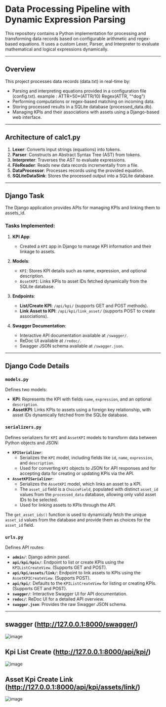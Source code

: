 # Data Processing Pipeline with Dynamic Expression Parsing

This repository contains a Python implementation for processing and transforming data records based on configurable arithmetic and regex-based equations. It uses a custom Lexer, Parser, and Interpreter to evaluate mathematical and logical expressions dynamically.

---

## Overview

This project processes data records (data.txt) in real-time by:
- Parsing and interpreting equations provided in a configuration file (config.txt).
  example :
  ATTR+50*(ATTR/10)
  Regex(ATTR, "^dog")
- Performing computations or regex-based matching on incoming data.
- Storing processed results in a SQLite database (processed_data.db).
- Managing KPIs and their associations with assets using a Django-based web interface.

---

## Architecture of calc1.py

1. **Lexer**: Converts input strings (equations) into tokens.
2. **Parser**: Constructs an Abstract Syntax Tree (AST) from tokens.
3. **Interpreter**: Traverses the AST to evaluate expressions.
4. **FileReader**: Reads new data records incrementally from a file.
5. **DataProcessor**: Processes records using the provided equation.
6. **SQLiteDataSink**: Stores the processed output into a SQLite database.

---

## Django Task

The Django application provides APIs for managing KPIs and linking them to assets_id. 

### Tasks Implemented:
1. **KPI App**:
   - Created a `KPI` app in Django to manage KPI information and their linkage to assets.
   
2. **Models**:
   - `KPI`: Stores KPI details such as name, expression, and optional description.
   - `AssetKPI`: Links KPIs to asset IDs fetched dynamically from the SQLite database.

3. **Endpoints**:
   - **List/Create KPI**: `/api/kpi/` (supports GET and POST methods).
   - **Link Asset to KPI**: `/api/kpi/link_asset/` (supports POST to create associations).

4. **Swagger Documentation**:
   - Interactive API documentation available at `/swagger/`.
   - ReDoc UI available at `/redoc/`.
   - Swagger JSON schema available at `/swagger.json`.

---

## Django Code Details

### `models.py`
Defines two models:
- **KPI**: Represents the KPI with fields `name`, `expression`, and an optional `description`.
- **AssetKPI**: Links KPIs to assets using a foreign key relationship, with asset IDs dynamically fetched from the SQLite database.

### `serializers.py`
Defines serializers for `KPI` and `AssetKPI` models to transform data between Python objects and JSON:
- **`KPISerializer`**: 
  - Serializes the `KPI` model, including fields like `id`, `name`, `expression`, and `description`.
  - Used for converting `KPI` objects to JSON for API responses and for accepting data for creating or updating KPIs via the API.
- **`AssetKPISerializer`**:
  - Serializes the `AssetKPI` model, which links an asset to a KPI.
  - The `asset_id` field is a `ChoiceField`, populated with distinct `asset_id` values from the `processed_data` database, allowing only valid asset IDs to be selected.
  - Used for linking assets to KPIs through the API.

The `get_asset_ids()` function is used to dynamically fetch the unique `asset_id` values from the database and provide them as choices for the `asset_id` field.

### `urls.py`
Defines API routes:
- **`admin/`**: Django admin panel.
- **`api/kpi/kpis/`**: Endpoint to list or create KPIs using the `KPIListCreateView`. (Supports GET and POST).
- **`api/kpi/assets/link/`**: Endpoint to link assets to KPIs using the `AssetKPICreateView`. (Supports POST).
- **`api/kpi/`**: Defaults to the `KPIListCreateView` for listing or creating KPIs. (Supports GET and POST).
- **`swagger/`**: Interactive Swagger UI for API documentation.
- **`redoc/`**: ReDoc UI for a detailed API overview.
- **`swagger.json`**: Provides the raw Swagger JSON schema.
---

## swagger (http://127.0.0.1:8000/swagger/)
![image](https://github.com/user-attachments/assets/729cee9d-cedc-41e3-ae52-cfba27f9a517)

## Kpi List Create (http://127.0.0.1:8000/api/kpi/)
![image](https://github.com/user-attachments/assets/ad3a9573-8ab1-42f9-805b-d7270d0bcf09)

## Asset Kpi Create Link (http://127.0.0.1:8000/api/kpi/assets/link/)
![image](https://github.com/user-attachments/assets/584af9d8-2e4c-40de-ba9c-4517dfd49d28)

